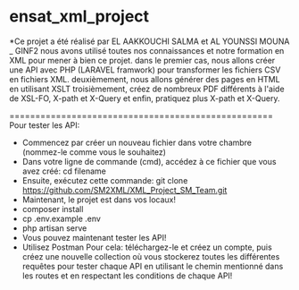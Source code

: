 # ensat_xml_project

*Ce projet a été réalisé par EL AAKKOUCHI SALMA et AL YOUNSSI MOUNA _ GINF2
nous avons utilisé toutes nos connaissances et notre formation en XML pour mener à bien ce projet.
dans le premier cas, nous allons créer une API avec PHP (LARAVEL framwork) pour transformer les fichiers CSV en fichiers XML.
deuxièmement, nous allons générer des pages en HTML en utilisant XSLT
troisièmement, créez de nombreux PDF différents à l'aide de XSL-FO, X-path et X-Query
et enfin, pratiquez plus X-path et X-Query.

===================================================
Pour tester les API:
 * Commencez par créer un nouveau fichier dans votre chambre (nommez-le comme vous le souhaitez)
* Dans votre ligne de commande (cmd), accédez à ce fichier que vous avez créé: cd filename
* Ensuite, exécutez cette commande: git clone https://github.com/SM2XML/XML_Project_SM_Team.git
* Maintenant, le projet est dans vos locaux!
* composer install
* cp .env.example .env
* php artisan serve
* Vous pouvez maintenant tester les API!
* Utilisez Postman Pour cela: téléchargez-le et créez un compte, puis créez une nouvelle collection où vous stockerez toutes les différentes requêtes pour tester chaque API en utilisant le chemin mentionné dans les routes et en respectant les conditions de chaque API! 
